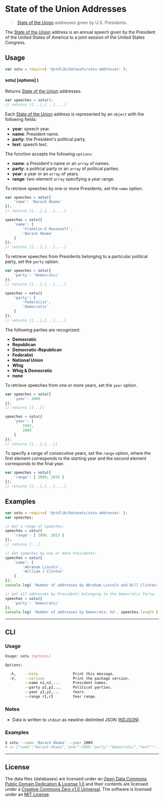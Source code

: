 # State of the Union Addresses

> [State of the Union][sotu] addresses given by U.S. Presidents.


<!-- <intro> -->

The [State of the Union][sotu] address is an annual speech given by the President of the United States of America to a joint session of the United States Congress.

<!-- </intro> -->


<!-- <usage> -->

## Usage

``` javascript
var sotu = require( '@stdlib/datasets/sotu-addresses' );
```

#### sotu( \[options\] )

Returns [State of the Union][sotu] addresses.

``` javascript
var speeches = sotu();
// returns [{...},{...},...]
```

Each [State of the Union][sotu] address is represented by an `object` with the following fields:

* __year__: speech year.
* __name__: President name.
* __party__: the President's political party.
* __text__: speech text.

The function accepts the following `options`:

* __name__: a President's name or an `array` of names.
* __party__: a political party or an `array` of political parties.
* __year__: a year or an `array` of years.
* __range__: two-element `array` specifying a year range.

To retrieve speeches by one or more Presidents, set the `name` option.

``` javascript
var speeches = sotu({
	'name': 'Barack Obama'
});
// returns [{...},{...},...]

speeches = sotu({
	'name': [
        'Franklin D Roosevelt',
        'Barack Obama'
    ]
});
// returns [{...},{...},...]
```

To retrieve speeches from Presidents belonging to a particular political party, set the `party` option.

``` javascript
var speeches = sotu({
    'party': 'Democratic'
});
// returns [{...},{...},...]

speeches = sotu({
    'party': [
        'Federalist',
        'Democratic'
    ]
});
// returns [{...},{...},...]
```

The following parties are recognized:

* __Democratic__
* __Republican__
* __Democratic-Republican__
* __Federalist__
* __National Union__
* __Whig__
* __Whig & Democratic__
* __none__

To retrieve speeches from one or more years, set the `year` option.

``` javascript
var speeches = sotu({
    'year': 2009
});
// returns [{...}]

speeches = sotu({
    'year': [
        1942,
        2009
    ]
});
// returns [{...},{...}]
```

To specify a range of consecutive years, set the `range` option, where the first element corresponds to the starting year and the second element corresponds to the final year.

``` javascript
var speeches = sotu({
    'range': [ 2009, 2016 ]
});
// returns [{...},{...},...]
```

<!-- </usage> -->


<!-- <examples> -->

## Examples

``` javascript
var sotu = require( '@stdlib/datasets/sotu-addresses' );
var speeches;

// Get a range of speeches:
speeches = sotu({
    'range': [ 2009, 2013 ]
});
// returns [...]

// Get speeches by one or more Presidents:
speeches = sotu({
    'name': [
        'Abraham Lincoln',
        'William J Clinton'
    ]
});
console.log( 'Number of addresses by Abraham Lincoln and Bill Clinton: %d', speeches.length );

// Get all addresses by Presidents belonging to the Democratic Party:
speeches = sotu({
    'party': 'Democratic'
});
console.log( 'Number of addresses by Democrats: %d', speeches.length );
```

<!-- </examples> -->


<!-- <cli> -->

---

## CLI

<!-- <usage> -->

### Usage

``` bash
Usage: sotu [options]

Options:

  -h,    --help                Print this message.
  -V,    --version             Print the package version.
         --name n1,n2,...      President names.
         --party p1,p2,...     Political parties.
         --year y1,y2,...      Years.
         --range r1,r2         Year range.
```

<!-- </usage> -->


<!-- <notes> -->

### Notes

* Data is written to `stdout` as newline-delimited JSON ([NDJSON][ndjson]).

<!-- </notes> -->


<!-- <examples> -->

### Examples

``` bash
$ sotu --name 'Barack Obama' --year 2009
# => {"name":"Barack Obama","year":2009,"party":"Democratic","text":"..."}
```

<!-- </examples> -->

<!-- </cli> -->


<!-- <license> -->

---

## License

The data files (databases) are licensed under an [Open Data Commons Public Domain Dedication & License 1.0][pddl-1.0] and their contents are licensed under a [Creative Commons Zero v1.0 Universal][cc0]. The software is licensed under an [MIT License][mit-license].

<!-- </license> -->


<!-- <links> -->

[sotu]: https://en.wikipedia.org/wiki/State_of_the_Union
[ndjson]: http://specs.frictionlessdata.io/ndjson/

[pddl-1.0]: http://opendatacommons.org/licenses/pddl/1.0/
[cc0]: https://creativecommons.org/publicdomain/zero/1.0
[mit-license]: http://opensource.org/licenses/MIT

<!-- </links> -->
